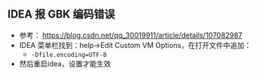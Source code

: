 ## IDEA 报 GBK 编码错误
- 参考： https://blog.csdn.net/qq_30019911/article/details/107082987
- IDEA 菜单栏找到：help->Edit Custom VM Options，在打开文件中追加：
  - `-Dfile.encoding=UTF-8`
- 然后重启idea，设置才能生效